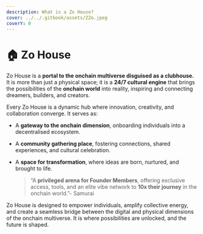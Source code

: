 ```yaml
---
description: What is a Zo House?
cover: ../../.gitbook/assets/ZZo.jpeg
coverY: 0
---
```


# 🏠 Zo House

Zo House is a **portal to the onchain multiverse disguised as a clubhouse.** It is more than just a physical space; it is a **24/7 cultural engine** that brings the possibilities of the **onchain world** into reality, inspiring and connecting dreamers, builders, and creators.

Every Zo House is a dynamic hub where innovation, creativity, and collaboration converge. It serves as:

* A **gateway to the onchain dimension**, onboarding individuals into a decentralised ecosystem.
* A **community gathering place**, fostering connections, shared experiences, and cultural celebration.
*   A **space for transformation**, where ideas are born, nurtured, and brought to life.

    > “A **privileged arena for Founder Members**, offering exclusive access, tools, and an elite vibe network to **10x their journey** in the onchain world.”- Samurai

Zo House is designed to empower individuals, amplify collective energy, and create a seamless bridge between the digital and physical dimensions of the onchain multiverse. It is where possibilities are unlocked, and the future is shaped.
